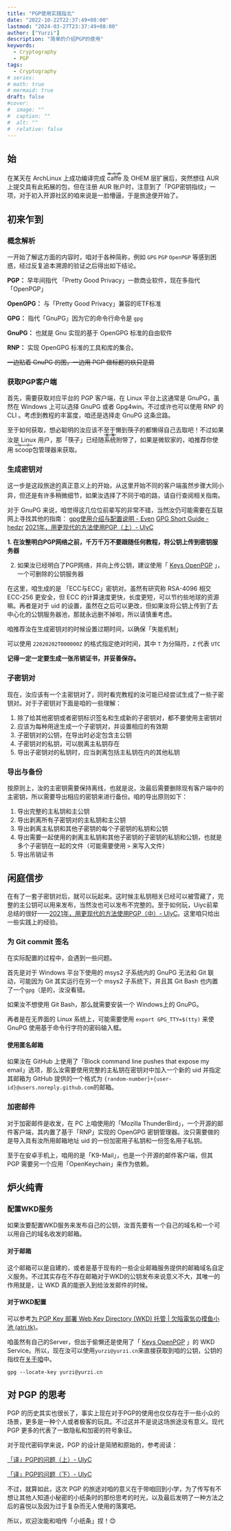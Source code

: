 ```yaml
---
title: "PGP使用实践指北"
date: "2022-10-22T22:37:49+08:00"
lastmod: "2024-03-27T23:37:49+08:00"
author: ["Yurzi"]
description: "简单的介绍PGP的使用"
keywords:
  - Cryptography
  - PGP
tags:
  - Cryptography
# series:
# math: true
# mermaid: true
draft: false
#cover:
#  image: ""
#  caption: ""
#  alt: ""
#  relative: false
---
```


## 始

在某天在 ArchLinux 上成功编译完成 <ruby>caffe<rp>(</rp><rt><del>炼丹炉</del></rt><rp>)</rp></ruby> 及 OHEM 层扩展后，突然想往 AUR 上提交具有此拓展的包，但在注册 AUR 账户时，注意到了「PGP密钥指纹」一项，对于初入开源社区的咱来说是一脸懵逼，于是旅途便开始了。

## 初来乍到

### 概念解析

一开始了解这方面的内容时，咱对于各种简称，例如 `GPG` `PGP` `OpenPGP` 等感到困惑，经过反复追本溯源的验证之后得出如下结论。

**PGP：** 早年间指代 「Pretty Good Privacy」一款商业软件，现在多指代「OpenPGP」

**OpenGPG：** 与「Pretty Good Privacy」兼容的IETF标准

**GPG：** 指代「GnuPG」因为它的命令行命令是 `gpg`

**GnuPG：** 也就是 Gnu 实现的基于 OpenGPG 标准的自由软件

**RNP：** 实现 OpenGPG 标准的工具和库的集合。

~~一边贴着 GnuPG 的图，一边用 PGP 做标题的玖只是屑~~

### 获取PGP客户端

首先，需要获取对应平台的 PGP 客户端，在 Linux 平台上这通常是 GnuPG，虽然在 Windows 上可以选择 GnuPG 或者 Gpg4win。不过或许也可以使用 RNP 的 CLI 。考虑到教程的丰富度，咱还是选择走 GnuPG 这条岔路。

至于如何获取，想必聪明的汝应该不至于懒到筷子的都懒得自己去取吧！不过如果汝是 Linux 用户，那「筷子」已经随<ruby>系统<rp>(</rp><rt><del>套餐</del></rt><rp>)</rp></ruby>附带了，如果是微软家的，咱推荐你使用 <ruby>scoop<rp>(</rp><rt><del>勺子</del></rt><rp>)</rp></ruby>包管理器来获取。

### 生成密钥对

这一步是这段旅途的真正意义上的开始，从这里开始不同的客户端虽然步骤大同小异，但还是有许多<ruby>稍<rp>(</rp><rt>xué</rt><rp>)</pr></ruby>微细节，如果汝选择了不同于咱的路，请自行查阅相关指南。

对于 GnuPG 来说，咱觉得这几位位前辈写的非常不错，当然汝仍可能需要在互联网上寻找其他的指南：
[gpg使用介绍与配置说明 - Even](https://blog.logc.icu/post/2020-08-02_09-39/)
[GPG Short Guide - hedzr](https://hedzr.com/security/gpg/gpg-short-guide/)
[2021年，用更现代的方法使用PGP（上）- UlyC](https://ulyc.github.io/2021/01/13/2021%E5%B9%B4-%E7%94%A8%E6%9B%B4%E7%8E%B0%E4%BB%A3%E7%9A%84%E6%96%B9%E6%B3%95%E4%BD%BF%E7%94%A8PGP-%E4%B8%8A/)

**1. 在汝整明白PGP网络之前，千万千万不要跟随任何教程，将公钥上传到密钥服务器**

2. 如果汝已经明白了PGP网络，并向上传公钥，建议使用「 [Keys OpenPGP](https://keys.openpgp.org/) 」，一个可删除的公钥服务器

在这里，咱生成的是 「ECC与ECC」密钥对。虽然有研究称 RSA-4096 相交 ECC-256 更安全，但 ECC 的计算速度更快，长度更短，可以节约些地球的资源嘛。再者是对于 uid 的设置，虽然在之后可以更改，但如果汝将公钥上传到了去中心化的公钥服务器池，那就永远删不掉啦，所以请慎重考虑。

咱推荐汝在生成密钥对的时候设置过期时间，以确保「失能机制」

可以使用 `22020202T000000Z` 的格式指定绝对时间，其中 `T` 为分隔符，`Z` 代表 `UTC`

**记得一定一定要生成一张吊销证书，并妥善保存。**

### 子密钥对

现在，汝应该有一个主密钥对了，同时看完教程的汝可能已经尝试生成了一些子密钥对。对于子密钥对下面是咱的一些理解：

1. 除了给其他密钥或者密钥标识签名和生成新的子密钥对，都不要使用主密钥对
2. 应该为每种用途生成一个子密钥对，并设置相应的有效期
3. 子密钥对的公钥，在导出时必定包含主公钥
4. 子密钥对的私钥，可以脱离主私钥存在
5. 导出子密钥对的私钥时，应当剥离包括主私钥在内的其他私钥

### 导出与备份

按原则上，汝的主密钥需要保持离线，也就是说，汝最后需要删除现有客户端中的主密钥，所以需要导出相应的密钥来进行备份。咱的导出原则如下：

1. 导出完整的主私钥和主公钥
2. 导出剥离所有子密钥对的主私钥和主公钥
3. 导出剥离主私钥和其他子密钥的每个子密钥的私钥和公钥
4. 导出需要一起使用的剥离主私钥和其他子密钥的子密钥的私钥和公钥，也就是多个子密钥在一起的文件（可能需要使用 `>` 来写入文件）
5. 导出吊销证书

## 闲庭信步

在有了一套子密钥对后，就可以玩起来。这时候主私钥相关已经可以被雪藏了，完整的主公钥可以用来发布，当然汝也可以发布不完整的。至于如何玩，Uiyc前辈总结的很好——[2021年，用更现代的方法使用PGP（中）- UlyC](https://ulyc.github.io/2021/01/18/2021%E5%B9%B4-%E7%94%A8%E6%9B%B4%E7%8E%B0%E4%BB%A3%E7%9A%84%E6%96%B9%E6%B3%95%E4%BD%BF%E7%94%A8PGP-%E4%B8%AD/)。这里咱只给出一些实践上的经验。

### 为 Git commit 签名

在实际配置的过程中，会遇到一些问题。

首先是对于 Windows 平台下使用的 msys2 子系统内的 GnuPG 无法和 Git 联动，可能因为 Git 其实运行在另一个 msys2 子系统下，并且其 Git Bash 也内置了一个`gpg`（是的，汝没看错。

如果汝不想使用 Git Bash，那么就需要安装一个 Windows上的 GnuPG。

再者是在无界面的 Linux 系统上，可能需要使用 `export GPG_TTY=$(tty)` 来使 GnuPG 使用基于命令行字符的密码输入框。

#### 使用匿名邮箱

如果汝在 GitHub 上使用了「Block command line pushes that expose my email」选项，那么汝需要使用完整的主私钥在密钥对中加入一个新的 uid 并指定其邮箱为 GitHub 提供的一个格式为 `{random-number}+{user-id}@users.noreply.github.com`的邮箱。

### 加密邮件

对于加密邮件是收发，在 PC 上咱使用的「Mozilla ThunderBird」，一个开源的邮件客户端，其内置了基于「RNP」实现的 OpenGPG 密钥管理器。汝只需要做的是导入具有汝所用邮箱地址 uid 的一份加密用子私钥和一份签名用子私钥。

至于在安卓手机上，咱用的是「K9-Mail」，也是一个开源的邮件客户端，但其 PGP 需要另一个应用「OpenKeychain」来作为依赖。

## 炉火纯青

### 配置WKD服务

如果汝要配置WKD服务来发布自己的公钥，汝首先要有一个自己的域名和一个可以用自己的域名收发的邮箱。

#### 对于邮箱

这个邮箱可以是自建的，或者是基于现有的一些企业邮箱服务提供的邮箱域名自定义服务。不过其实存在不存在邮箱对于WKD的公钥发布来说意义不大，其唯一的作用就是，让 WKD 真的能嵌入到给汝发邮件的时候。

#### 对于WKD配置

可以参考[为 PGP Key 部署 Web Key Directory (WKD) 托管 | 欠陥電気の摸鱼小池 (atri.tk)](https://blog.atri.tk/2021/host-a-web-key-directory/)。

咱虽然有自己的Server，但出于偷懒还是使用了「 [Keys OpenPGP](https://keys.openpgp.org/) 」的 WKD Service。所以，现在汝可以使用`yurzi@yurzi.cn`来直接获取到咱的公钥，公钥的指纹在[关于咱](https://blog.yurzi.net/about.html)中。

```shell
gpg --locate-key yurzi@yurzi.cn
```

## 对 PGP 的思考

PGP 的历史其实也很长了，事实上现在对于PGP的使用也仅仅存在于一些小众的场景，更多是一种个人或者极客的玩具。不过这并不是说这场旅途没有意义。现代 PGP 更多的代表了一致隐私和加密的符号象征。

对于现代密码学来说，PGP 的设计是简陋和原始的，参考阅读：

[「译」PGP的问题（上）- UlyC](https://ulyc.github.io/2022/09/05/tr-pgp-problem-1/)

[「译」PGP的问题（下）- UlyC](https://ulyc.github.io/2022/09/07/tr-pgp-problem-2/)

不过，就算如此，这次 PGP 的旅途对咱的意义在于带咱回到小学，为了传写有不想让其他人知道小秘密的小纸条时的那份思考的时光，以及最后发明了一种方法之后的喜悦以及因为过于复杂而无人使用的落寞吧。

所以，欢迎汝能和咱传「小纸条」捏！😊
